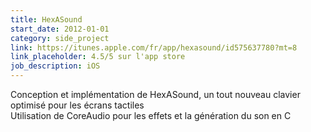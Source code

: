 ```yaml
---
title: HexASound
start_date: 2012-01-01
category: side_project
link: https://itunes.apple.com/fr/app/hexasound/id575637780?mt=8
link_placeholder: 4.5/5 sur l'app store
job_description: iOS
---
```


Conception et implémentation de HexASound, un tout nouveau clavier optimisé pour les écrans tactiles<br />
Utilisation de CoreAudio pour les effets et la génération du son en C
